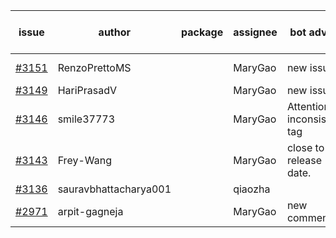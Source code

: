 | issue | author | package | assignee | bot advice | created date of issue | target release date | date from target |
| ------ | ------ | ------ | ------ | ------ | ------ | ------ | :-----: |
| [#3151](https://github.com/Azure/sdk-release-request/issues/3151) | RenzoPrettoMS |  | MaryGao | new issue. | 09-08 | fail to get. |  |
| [#3149](https://github.com/Azure/sdk-release-request/issues/3149) | HariPrasadV |  | MaryGao | new issue. | 09-07 | 10-11 |  |
| [#3146](https://github.com/Azure/sdk-release-request/issues/3146) | smile37773 |  | MaryGao | Attention to inconsistent tag | 09-07 | 09-19 |  |
| [#3143](https://github.com/Azure/sdk-release-request/issues/3143) | Frey-Wang |  | MaryGao | close to release date.  | 09-06 | 09-12 | 2 |
| [#3136](https://github.com/Azure/sdk-release-request/issues/3136) | sauravbhattacharya001 |  | qiaozha |  | 09-02 | 10-17 |  |
| [#2971](https://github.com/Azure/sdk-release-request/issues/2971) | arpit-gagneja |  | MaryGao | new comment. | 07-04 | 09-30 |  |
